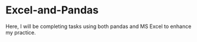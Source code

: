 # Excel-and-Pandas
Here, I will be completing tasks using both pandas and MS Excel to enhance my practice.

